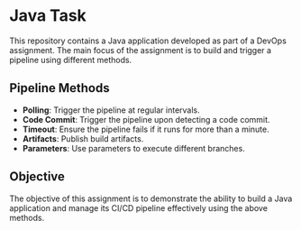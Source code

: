 # Java Task

This repository contains a Java application developed as part of a DevOps assignment. The main focus of the assignment is to build and trigger a pipeline using different methods.

## Pipeline Methods

- **Polling**: Trigger the pipeline at regular intervals.
- **Code Commit**: Trigger the pipeline upon detecting a code commit.
- **Timeout**: Ensure the pipeline fails if it runs for more than a minute.
- **Artifacts**: Publish build artifacts.
- **Parameters**: Use parameters to execute different branches.

## Objective

The objective of this assignment is to demonstrate the ability to build a Java application and manage its CI/CD pipeline effectively using the above methods.
